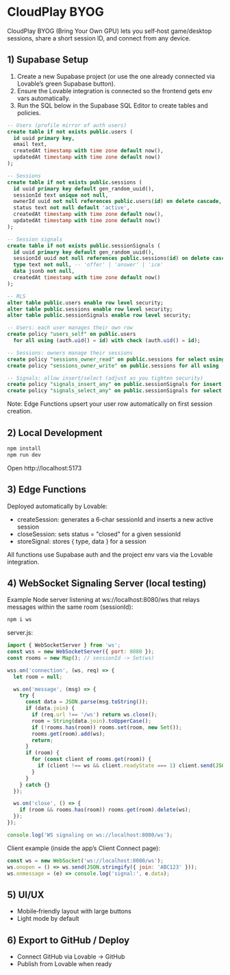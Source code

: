 # CloudPlay BYOG

CloudPlay BYOG (Bring Your Own GPU) lets you self‑host game/desktop sessions, share a short session ID, and connect from any device.

## 1) Supabase Setup
1. Create a new Supabase project (or use the one already connected via Lovable’s green Supabase button).
2. Ensure the Lovable integration is connected so the frontend gets env vars automatically.
3. Run the SQL below in the Supabase SQL Editor to create tables and policies.

```sql
-- Users (profile mirror of auth users)
create table if not exists public.users (
  id uuid primary key,
  email text,
  createdAt timestamp with time zone default now(),
  updatedAt timestamp with time zone default now()
);

-- Sessions
create table if not exists public.sessions (
  id uuid primary key default gen_random_uuid(),
  sessionId text unique not null,
  ownerId uuid not null references public.users(id) on delete cascade,
  status text not null default 'active',
  createdAt timestamp with time zone default now(),
  updatedAt timestamp with time zone default now()
);

-- Session signals
create table if not exists public.sessionSignals (
  id uuid primary key default gen_random_uuid(),
  sessionId uuid not null references public.sessions(id) on delete cascade,
  type text not null, -- 'offer' | 'answer' | 'ice'
  data jsonb not null,
  createdAt timestamp with time zone default now()
);

-- RLS
alter table public.users enable row level security;
alter table public.sessions enable row level security;
alter table public.sessionSignals enable row level security;

-- Users: each user manages their own row
create policy "users_self" on public.users
  for all using (auth.uid() = id) with check (auth.uid() = id);

-- Sessions: owners manage their sessions
create policy "sessions_owner_read" on public.sessions for select using (auth.uid() = ownerId);
create policy "sessions_owner_write" on public.sessions for all using (auth.uid() = ownerId) with check (auth.uid() = ownerId);

-- Signals: allow insert/select (adjust as you tighten security)
create policy "signals_insert_any" on public.sessionSignals for insert with check (true);
create policy "signals_select_any" on public.sessionSignals for select using (true);
```

Note: Edge Functions upsert your user row automatically on first session creation.

## 2) Local Development
```bash
npm install
npm run dev
```
Open http://localhost:5173

## 3) Edge Functions
Deployed automatically by Lovable:
- createSession: generates a 6‑char sessionId and inserts a new active session
- closeSession: sets status = "closed" for a given sessionId
- storeSignal: stores { type, data } for a session

All functions use Supabase auth and the project env vars via the Lovable integration.

## 4) WebSocket Signaling Server (local testing)
Example Node server listening at ws://localhost:8080/ws that relays messages within the same room (sessionId):

```bash
npm i ws
```

server.js:
```js
import { WebSocketServer } from 'ws';
const wss = new WebSocketServer({ port: 8080 });
const rooms = new Map(); // sessionId -> Set(ws)

wss.on('connection', (ws, req) => {
  let room = null;

  ws.on('message', (msg) => {
    try {
      const data = JSON.parse(msg.toString());
      if (data.join) {
        if (req.url !== '/ws') return ws.close();
        room = String(data.join).toUpperCase();
        if (!rooms.has(room)) rooms.set(room, new Set());
        rooms.get(room).add(ws);
        return;
      }
      if (room) {
        for (const client of rooms.get(room)) {
          if (client !== ws && client.readyState === 1) client.send(JSON.stringify(data));
        }
      }
    } catch {}
  });

  ws.on('close', () => {
    if (room && rooms.has(room)) rooms.get(room).delete(ws);
  });
});

console.log('WS signaling on ws://localhost:8080/ws');
```

Client example (inside the app’s Client Connect page):
```js
const ws = new WebSocket('ws://localhost:8080/ws');
ws.onopen = () => ws.send(JSON.stringify({ join: 'ABC123' }));
ws.onmessage = (e) => console.log('signal:', e.data);
```

## 5) UI/UX
- Mobile‑friendly layout with large buttons
- Light mode by default

## 6) Export to GitHub / Deploy
- Connect GitHub via Lovable → GitHub
- Publish from Lovable when ready
